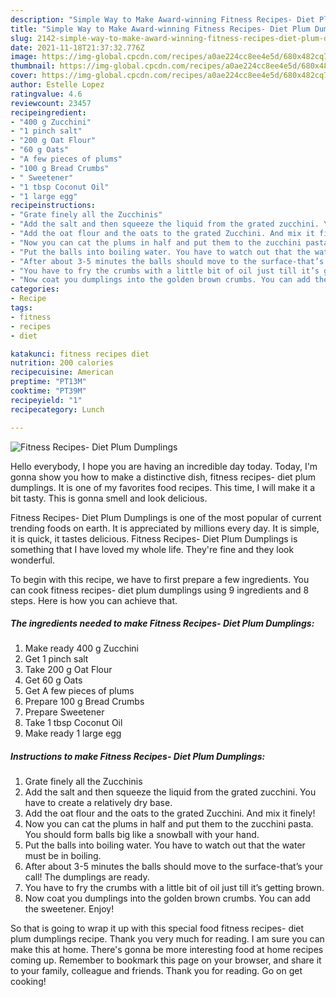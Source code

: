 ```yaml
---
description: "Simple Way to Make Award-winning Fitness Recipes- Diet Plum Dumplings"
title: "Simple Way to Make Award-winning Fitness Recipes- Diet Plum Dumplings"
slug: 2142-simple-way-to-make-award-winning-fitness-recipes-diet-plum-dumplings
date: 2021-11-18T21:37:32.776Z
image: https://img-global.cpcdn.com/recipes/a0ae224cc8ee4e5d/680x482cq70/fitness-recipes-diet-plum-dumplings-recipe-main-photo.jpg
thumbnail: https://img-global.cpcdn.com/recipes/a0ae224cc8ee4e5d/680x482cq70/fitness-recipes-diet-plum-dumplings-recipe-main-photo.jpg
cover: https://img-global.cpcdn.com/recipes/a0ae224cc8ee4e5d/680x482cq70/fitness-recipes-diet-plum-dumplings-recipe-main-photo.jpg
author: Estelle Lopez
ratingvalue: 4.6
reviewcount: 23457
recipeingredient:
- "400 g Zucchini"
- "1 pinch salt"
- "200 g Oat Flour"
- "60 g Oats"
- "A few pieces of plums"
- "100 g Bread Crumbs"
- " Sweetener"
- "1 tbsp Coconut Oil"
- "1 large egg"
recipeinstructions:
- "Grate finely all the Zucchinis"
- "Add the salt and then squeeze the liquid from the grated zucchini. You have to create a relatively dry base."
- "Add the oat flour and the oats to the grated Zucchini. And mix it finely!"
- "Now you can cat the plums in half and put them to the zucchini pasta. You should form balls big like a snowball with your hand."
- "Put the balls into boiling water. You have to watch out that the water must be in boiling."
- "After about 3-5 minutes the balls should move to the surface-that’s your call! The dumplings are ready."
- "You have to fry the crumbs with a little bit of oil just till it’s getting brown."
- "Now coat you dumplings into the golden brown crumbs. You can add the sweetener. Enjoy!"
categories:
- Recipe
tags:
- fitness
- recipes
- diet

katakunci: fitness recipes diet 
nutrition: 200 calories
recipecuisine: American
preptime: "PT13M"
cooktime: "PT39M"
recipeyield: "1"
recipecategory: Lunch

---
```



![Fitness Recipes- Diet Plum Dumplings](https://img-global.cpcdn.com/recipes/a0ae224cc8ee4e5d/680x482cq70/fitness-recipes-diet-plum-dumplings-recipe-main-photo.jpg)

Hello everybody, I hope you are having an incredible day today. Today, I'm gonna show you how to make a distinctive dish, fitness recipes- diet plum dumplings. It is one of my favorites food recipes. This time, I will make it a bit tasty. This is gonna smell and look delicious.



Fitness Recipes- Diet Plum Dumplings is one of the most popular of current trending foods on earth. It is appreciated by millions every day. It is simple, it is quick, it tastes delicious. Fitness Recipes- Diet Plum Dumplings is something that I have loved my whole life. They're fine and they look wonderful.


To begin with this recipe, we have to first prepare a few ingredients. You can cook fitness recipes- diet plum dumplings using 9 ingredients and 8 steps. Here is how you can achieve that.

<!--inarticleads1-->

##### The ingredients needed to make Fitness Recipes- Diet Plum Dumplings:

1. Make ready 400 g Zucchini
1. Get 1 pinch salt
1. Take 200 g Oat Flour
1. Get 60 g Oats
1. Get A few pieces of plums
1. Prepare 100 g Bread Crumbs
1. Prepare  Sweetener
1. Take 1 tbsp Coconut Oil
1. Make ready 1 large egg




<!--inarticleads2-->

##### Instructions to make Fitness Recipes- Diet Plum Dumplings:

1. Grate finely all the Zucchinis
1. Add the salt and then squeeze the liquid from the grated zucchini. You have to create a relatively dry base.
1. Add the oat flour and the oats to the grated Zucchini. And mix it finely!
1. Now you can cat the plums in half and put them to the zucchini pasta. You should form balls big like a snowball with your hand.
1. Put the balls into boiling water. You have to watch out that the water must be in boiling.
1. After about 3-5 minutes the balls should move to the surface-that’s your call! The dumplings are ready.
1. You have to fry the crumbs with a little bit of oil just till it’s getting brown.
1. Now coat you dumplings into the golden brown crumbs. You can add the sweetener. Enjoy!




So that is going to wrap it up with this special food fitness recipes- diet plum dumplings recipe. Thank you very much for reading. I am sure you can make this at home. There's gonna be more interesting food at home recipes coming up. Remember to bookmark this page on your browser, and share it to your family, colleague and friends. Thank you for reading. Go on get cooking!
